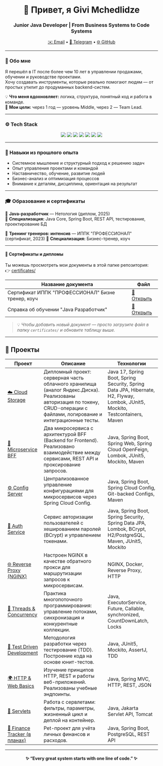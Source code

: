 <h1 align="center">👋 Привет, я Givi Mchedlidze</h1>
<h3 align="center">Junior Java Developer | From Business Systems to Code Systems</h3>

<p align="center">
  <a href="mailto:geva1992@yandex.ru">✉️ Email</a> •
  <a href="https://t.me/giviMch">💬 Telegram</a> •
  <a href="https://github.com/GiviMch">🌐 GitHub</a>
</p>

---

### 🧠 Обо мне
Я перешёл в IT после более чем 10 лет в управлении продажами, обучении и руководстве проектами.  
Хочу создавать инструменты, которые реально помогают людям — от простых утилит до продуманных backend-систем.

💡 **Что меня вдохновляет:** логика, структура, понятный код и работа в команде.  
🎯 **Мои цели:** через 1 год — уровень Middle, через 2 — Team Lead.

---

### ⚙️ Tech Stack
<p align="center">
  <img src="https://img.shields.io/badge/Java-ED8B00?style=for-the-badge&logo=openjdk&logoColor=white"/>
  <img src="https://img.shields.io/badge/Spring_Boot-6DB33F?style=for-the-badge&logo=springboot&logoColor=white"/>
  <img src="https://img.shields.io/badge/Spring_MVC-6DB33F?style=for-the-badge&logo=spring&logoColor=white"/>
  <img src="https://img.shields.io/badge/Maven-C71A36?style=for-the-badge&logo=apachemaven&logoColor=white"/>
  <img src="https://img.shields.io/badge/JUnit5-25A162?style=for-the-badge&logo=junit5&logoColor=white"/>
  <img src="https://img.shields.io/badge/Git-F05032?style=for-the-badge&logo=git&logoColor=white"/>
  <img src="https://img.shields.io/badge/IntelliJ_IDEA-000000?style=for-the-badge&logo=intellijidea&logoColor=white"/>
</p>



---

### 🧰 Навыки из прошлого опыта
- Системное мышление и структурный подход к решению задач  
- Опыт управления проектами и командой  
- Наставничество, обучение, развитие людей  
- Бизнес-анализ и оптимизация процессов  
- Внимание к деталям, дисциплина, ориентация на результат  

---

### 🎓 Образование и сертификаты

📘 **Java-разработчик** — Нетология (диплом, 2025)  
🧩 **Специализация:** Java Core, Spring Boot, REST API, тестирование, проектирование БД  

📘 **Тренинг тренеров: интенсив** — ИППК "ПРОФЕССИОНАЛ" (сертификат, 2023)
🧩 **Специализация:** Бизнес-тренер, коуч

---

#### 📄 Сертификаты и дипломы
Ты можешь просмотреть мои документы в этой папке репозитория:  
👉 [certificates/](./certificates/)

| Название документа | Файл |
|--------------------|------|
| Сертификат ИППК "ПРОФЕССИОНАЛ" Бизне тренер, коуч | [📜 Открыть](./certificates/Мчедлидзе_Георгий_Диплом.pdf) |
| Справка об обучении "Java Разработчик" | [📄 Открыть](./certificates/Справка_Нетология.pdf) |

> 💡 *Чтобы добавить новый документ — просто загрузите файл в папку `certificates/` и обновите таблицу выше.*
---

## 🧩 Проекты

| Проект | Описание | Технологии |
|--------|-----------|-------------|
| [☁️ Cloud Storage](https://github.com/GiviMch/cloudservices) | Дипломный проект: серверная часть облачного хранилища (аналог Яндекс.Диска). Реализованы авторизация по токену, CRUD-операции с файлами, логирование и интеграционные тесты. | Java 17, Spring Boot, Spring Security, Spring Data JPA, Hibernate, H2, Flyway, Lombok, JUnit5, Mockito, Testcontainers, Maven |
| [🔗 Microservice BFF](https://github.com/GiviMch/microservice-bff-parent) | Два микросервиса с архитектурой BFF (Backend for Frontend). Реализовано взаимодействие между сервисами, REST API и проксирование запросов. | Java, Spring Boot, Spring Web, Spring Cloud OpenFeign, Lombok, JUnit5, Mockito, Maven |
| [⚙️ Config Server](https://github.com/GiviMch/config-server-parent) | Централизованное управление конфигурациями для микросервисов через Spring Cloud Config. | Java, Spring Boot, Spring Cloud Config, Git-backed Configs, Maven |
| [🔐 Auth Service](https://github.com/GiviMch/AuthApplication) | Сервис авторизации пользователей с хешированием паролей (BCrypt) и управлением токенами. | Java, Spring Boot, Spring Security, Spring Data JPA, Lombok, BCrypt, H2/PostgreSQL, Maven, JUnit5, Mockito |
| [🌐 Reverse Proxy (NGINX)](https://github.com/GiviMch/NGINX-proxy) | Настроен NGINX в качестве обратного прокси для маршрутизации запросов к микросервисам. | NGINX, Docker, Reverse Proxy, HTTP |
| [🧵 Threads & Concurrency](https://github.com/GiviMch/Thread) | Практика многопоточного программирования: управление потоками, синхронизация и конкурентные коллекции. | Java, ExecutorService, Future, Callable, synchronized, CountDownLatch, Locks |
| [🧪 Test Driven Development](https://github.com/GiviMch/TestDrivenDevelopment) | Методология разработки через тестирование (TDD). Построение кода на основе юнит-тестов. | Java, JUnit5, Mockito, AssertJ, TDD |
| [🌍 HTTP & Web Basics](https://github.com/GiviMch/HTTP-WEB) | Изучение принципов HTTP, REST и работы веб-приложений. Реализованы учебные эндпоинты. | Java, Spring MVC, HTTP, REST, JSON |
| [🧩 Servlets](https://github.com/GiviMch/Servlet) | Работа с сервлетами: фильтры, параметры, жизненный цикл и деплой на контейнер. | Java, Jakarta Servlet API, Tomcat |
| [🚀 Finance Tracker (в планах)](#) | Pet-проект для учёта личных финансов и расходов. | Java, Spring Boot, PostgreSQL, REST API |

---

<h4 align="center">✨ “Every great system starts with one line of code.” ✨</h4>
